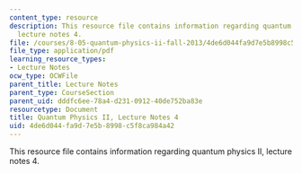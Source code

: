 ```yaml
---
content_type: resource
description: This resource file contains information regarding quantum physics II,
  lecture notes 4.
file: /courses/8-05-quantum-physics-ii-fall-2013/4de6d044fa9d7e5b8998c5f8ca984a42_MIT8_05F13_Chap_04.pdf
file_type: application/pdf
learning_resource_types:
- Lecture Notes
ocw_type: OCWFile
parent_title: Lecture Notes
parent_type: CourseSection
parent_uid: dddfc6ee-78a4-d231-0912-40de752ba83e
resourcetype: Document
title: Quantum Physics II, Lecture Notes 4
uid: 4de6d044-fa9d-7e5b-8998-c5f8ca984a42
---
```

This resource file contains information regarding quantum physics II, lecture notes 4.

